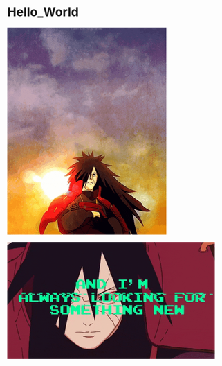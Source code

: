 # Hello_World
![](https://github.com/WojtekNav/Hello_World/blob/main/intro.gif)

![](https://github.com/WojtekNav/Hello_World/blob/main/llokin.gif)
